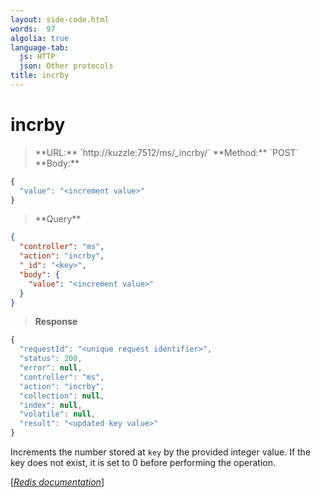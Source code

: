 ```yaml
---
layout: side-code.html
words:  97
algolia: true
language-tab:
  js: HTTP
  json: Other protocols
title: incrby
---
```


# incrby



<blockquote class="js">
<p>
**URL:** `http://kuzzle:7512/ms/_incrby/<key>`  
**Method:** `POST`  
**Body:**
</p>
</blockquote>


```js
{
  "value": "<increment value>"
}
```



<blockquote class="json">
<p>
**Query**
</p>
</blockquote>


```json
{
  "controller": "ms",
  "action": "incrby",
  "_id": "<key>",
  "body": {
    "value": "<increment value>"
  }
}
```

>**Response**

```javascript
{
  "requestId": "<unique request identifier>",
  "status": 200,
  "error": null,
  "controller": "ms",
  "action": "incrby",
  "collection": null,
  "index": null,
  "volatile": null,
  "result": "<updated key value>"
}
```

Increments the number stored at `key` by the provided integer value. If the key does not exist, it is set to 0 before performing the operation.

[[_Redis documentation_]](https://redis.io/commands/incrby)
